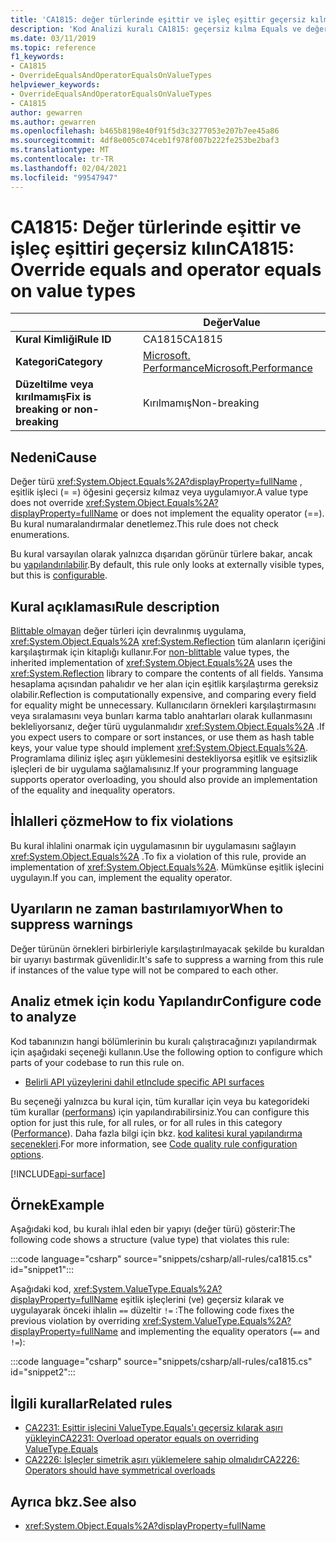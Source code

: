 ```yaml
---
title: 'CA1815: değer türlerinde eşittir ve işleç eşittir geçersiz kılma (kod analizi)'
description: 'Kod Analizi kuralı CA1815: geçersiz kılma Equals ve değer türlerindeki işleç eşittir hakkında bilgi edinin'
ms.date: 03/11/2019
ms.topic: reference
f1_keywords:
- CA1815
- OverrideEqualsAndOperatorEqualsOnValueTypes
helpviewer_keywords:
- OverrideEqualsAndOperatorEqualsOnValueTypes
- CA1815
author: gewarren
ms.author: gewarren
ms.openlocfilehash: b465b8198e40f91f5d3c3277053e207b7ee45a86
ms.sourcegitcommit: 4df8e005c074ceb1f978f007b222fe253be2baf3
ms.translationtype: MT
ms.contentlocale: tr-TR
ms.lasthandoff: 02/04/2021
ms.locfileid: "99547947"
---
```

# <a name="ca1815-override-equals-and-operator-equals-on-value-types"></a><span data-ttu-id="9353b-103">CA1815: Değer türlerinde eşittir ve işleç eşittiri geçersiz kılın</span><span class="sxs-lookup"><span data-stu-id="9353b-103">CA1815: Override equals and operator equals on value types</span></span>

| | <span data-ttu-id="9353b-104">Değer</span><span class="sxs-lookup"><span data-stu-id="9353b-104">Value</span></span> |
|-|-|
| <span data-ttu-id="9353b-105">**Kural Kimliği**</span><span class="sxs-lookup"><span data-stu-id="9353b-105">**Rule ID**</span></span> |<span data-ttu-id="9353b-106">CA1815</span><span class="sxs-lookup"><span data-stu-id="9353b-106">CA1815</span></span>|
| <span data-ttu-id="9353b-107">**Kategori**</span><span class="sxs-lookup"><span data-stu-id="9353b-107">**Category**</span></span> |[<span data-ttu-id="9353b-108">Microsoft. Performance</span><span class="sxs-lookup"><span data-stu-id="9353b-108">Microsoft.Performance</span></span>](performance-warnings.md)|
| <span data-ttu-id="9353b-109">**Düzeltilme veya kırılmamış**</span><span class="sxs-lookup"><span data-stu-id="9353b-109">**Fix is breaking or non-breaking**</span></span> |<span data-ttu-id="9353b-110">Kırılmamış</span><span class="sxs-lookup"><span data-stu-id="9353b-110">Non-breaking</span></span>|

## <a name="cause"></a><span data-ttu-id="9353b-111">Nedeni</span><span class="sxs-lookup"><span data-stu-id="9353b-111">Cause</span></span>

<span data-ttu-id="9353b-112">Değer türü <xref:System.Object.Equals%2A?displayProperty=fullName> , eşitlik işleci (= =) öğesini geçersiz kılmaz veya uygulamıyor.</span><span class="sxs-lookup"><span data-stu-id="9353b-112">A value type does not override <xref:System.Object.Equals%2A?displayProperty=fullName> or does not implement the equality operator (==).</span></span> <span data-ttu-id="9353b-113">Bu kural numaralandırmalar denetlemez.</span><span class="sxs-lookup"><span data-stu-id="9353b-113">This rule does not check enumerations.</span></span>

<span data-ttu-id="9353b-114">Bu kural varsayılan olarak yalnızca dışarıdan görünür türlere bakar, ancak bu [yapılandırılabilir](#configure-code-to-analyze).</span><span class="sxs-lookup"><span data-stu-id="9353b-114">By default, this rule only looks at externally visible types, but this is [configurable](#configure-code-to-analyze).</span></span>

## <a name="rule-description"></a><span data-ttu-id="9353b-115">Kural açıklaması</span><span class="sxs-lookup"><span data-stu-id="9353b-115">Rule description</span></span>

<span data-ttu-id="9353b-116">[Blittable olmayan](../../../framework/interop/blittable-and-non-blittable-types.md) değer türleri için devralınmış uygulama, <xref:System.Object.Equals%2A> <xref:System.Reflection> tüm alanların içeriğini karşılaştırmak için kitaplığı kullanır.</span><span class="sxs-lookup"><span data-stu-id="9353b-116">For [non-blittable](../../../framework/interop/blittable-and-non-blittable-types.md) value types, the inherited implementation of <xref:System.Object.Equals%2A> uses the <xref:System.Reflection> library to compare the contents of all fields.</span></span> <span data-ttu-id="9353b-117">Yansıma hesaplama açısından pahalıdır ve her alan için eşitlik karşılaştırma gereksiz olabilir.</span><span class="sxs-lookup"><span data-stu-id="9353b-117">Reflection is computationally expensive, and comparing every field for equality might be unnecessary.</span></span> <span data-ttu-id="9353b-118">Kullanıcıların örnekleri karşılaştırmasını veya sıralamasını veya bunları karma tablo anahtarları olarak kullanmasını bekleliyorsanız, değer türü uygulanmalıdır <xref:System.Object.Equals%2A> .</span><span class="sxs-lookup"><span data-stu-id="9353b-118">If you expect users to compare or sort instances, or use them as hash table keys, your value type should implement <xref:System.Object.Equals%2A>.</span></span> <span data-ttu-id="9353b-119">Programlama diliniz işleç aşırı yüklemesini destekliyorsa eşitlik ve eşitsizlik işleçleri de bir uygulama sağlamalısınız.</span><span class="sxs-lookup"><span data-stu-id="9353b-119">If your programming language supports operator overloading, you should also provide an implementation of the equality and inequality operators.</span></span>

## <a name="how-to-fix-violations"></a><span data-ttu-id="9353b-120">İhlalleri çözme</span><span class="sxs-lookup"><span data-stu-id="9353b-120">How to fix violations</span></span>

<span data-ttu-id="9353b-121">Bu kural ihlalini onarmak için uygulamasının bir uygulamasını sağlayın <xref:System.Object.Equals%2A> .</span><span class="sxs-lookup"><span data-stu-id="9353b-121">To fix a violation of this rule, provide an implementation of <xref:System.Object.Equals%2A>.</span></span> <span data-ttu-id="9353b-122">Mümkünse eşitlik işlecini uygulayın.</span><span class="sxs-lookup"><span data-stu-id="9353b-122">If you can, implement the equality operator.</span></span>

## <a name="when-to-suppress-warnings"></a><span data-ttu-id="9353b-123">Uyarıların ne zaman bastırılamıyor</span><span class="sxs-lookup"><span data-stu-id="9353b-123">When to suppress warnings</span></span>

<span data-ttu-id="9353b-124">Değer türünün örnekleri birbirleriyle karşılaştırılmayacak şekilde bu kuraldan bir uyarıyı bastırmak güvenlidir.</span><span class="sxs-lookup"><span data-stu-id="9353b-124">It's safe to suppress a warning from this rule if instances of the value type will not be compared to each other.</span></span>

## <a name="configure-code-to-analyze"></a><span data-ttu-id="9353b-125">Analiz etmek için kodu Yapılandır</span><span class="sxs-lookup"><span data-stu-id="9353b-125">Configure code to analyze</span></span>

<span data-ttu-id="9353b-126">Kod tabanınızın hangi bölümlerinin bu kuralı çalıştıracağınızı yapılandırmak için aşağıdaki seçeneği kullanın.</span><span class="sxs-lookup"><span data-stu-id="9353b-126">Use the following option to configure which parts of your codebase to run this rule on.</span></span>

- [<span data-ttu-id="9353b-127">Belirli API yüzeylerini dahil et</span><span class="sxs-lookup"><span data-stu-id="9353b-127">Include specific API surfaces</span></span>](#include-specific-api-surfaces)

<span data-ttu-id="9353b-128">Bu seçeneği yalnızca bu kural için, tüm kurallar için veya bu kategorideki tüm kurallar ([performans](performance-warnings.md)) için yapılandırabilirsiniz.</span><span class="sxs-lookup"><span data-stu-id="9353b-128">You can configure this option for just this rule, for all rules, or for all rules in this category ([Performance](performance-warnings.md)).</span></span> <span data-ttu-id="9353b-129">Daha fazla bilgi için bkz. [kod kalitesi kural yapılandırma seçenekleri](../code-quality-rule-options.md).</span><span class="sxs-lookup"><span data-stu-id="9353b-129">For more information, see [Code quality rule configuration options](../code-quality-rule-options.md).</span></span>

[!INCLUDE[api-surface](~/includes/code-analysis/api-surface.md)]

## <a name="example"></a><span data-ttu-id="9353b-130">Örnek</span><span class="sxs-lookup"><span data-stu-id="9353b-130">Example</span></span>

<span data-ttu-id="9353b-131">Aşağıdaki kod, bu kuralı ihlal eden bir yapıyı (değer türü) gösterir:</span><span class="sxs-lookup"><span data-stu-id="9353b-131">The following code shows a structure (value type) that violates this rule:</span></span>

:::code language="csharp" source="snippets/csharp/all-rules/ca1815.cs" id="snippet1":::

<span data-ttu-id="9353b-132">Aşağıdaki kod, <xref:System.ValueType.Equals%2A?displayProperty=fullName> eşitlik işleçlerini (ve) geçersiz kılarak ve uygulayarak önceki ihlalin `==` düzeltir `!=` :</span><span class="sxs-lookup"><span data-stu-id="9353b-132">The following code fixes the previous violation by overriding <xref:System.ValueType.Equals%2A?displayProperty=fullName> and implementing the equality operators (`==` and `!=`):</span></span>

:::code language="csharp" source="snippets/csharp/all-rules/ca1815.cs" id="snippet2":::

## <a name="related-rules"></a><span data-ttu-id="9353b-133">İlgili kurallar</span><span class="sxs-lookup"><span data-stu-id="9353b-133">Related rules</span></span>

- [<span data-ttu-id="9353b-134">CA2231: Eşittir işlecini ValueType.Equals'ı geçersiz kılarak aşırı yükleyin</span><span class="sxs-lookup"><span data-stu-id="9353b-134">CA2231: Overload operator equals on overriding ValueType.Equals</span></span>](ca2231.md)
- [<span data-ttu-id="9353b-135">CA2226: İşleçler simetrik aşırı yüklemelere sahip olmalıdır</span><span class="sxs-lookup"><span data-stu-id="9353b-135">CA2226: Operators should have symmetrical overloads</span></span>](ca2226.md)

## <a name="see-also"></a><span data-ttu-id="9353b-136">Ayrıca bkz.</span><span class="sxs-lookup"><span data-stu-id="9353b-136">See also</span></span>

- <xref:System.Object.Equals%2A?displayProperty=fullName>

